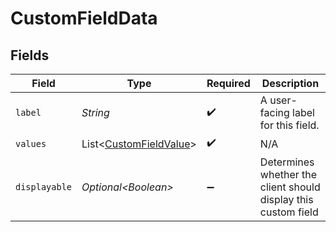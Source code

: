 # CustomFieldData


## Fields

| Field                                                                  | Type                                                                   | Required                                                               | Description                                                            |
| ---------------------------------------------------------------------- | ---------------------------------------------------------------------- | ---------------------------------------------------------------------- | ---------------------------------------------------------------------- |
| `label`                                                                | *String*                                                               | :heavy_check_mark:                                                     | A user-facing label for this field.                                    |
| `values`                                                               | List\<[CustomFieldValue](../../models/components/CustomFieldValue.md)> | :heavy_check_mark:                                                     | N/A                                                                    |
| `displayable`                                                          | *Optional\<Boolean>*                                                   | :heavy_minus_sign:                                                     | Determines whether the client should display this custom field         |